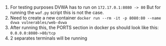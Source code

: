 1. For testing purposes DVWA has to run on `172.17.0.1:8080 -> 80` But for running the `waf.py` script this is not the case.
2. Need to create a new container `docker run --rm -it -p 8080:80 --name dvwa vulnerables/web-dvwa`
3. After running this, the PORTS section in docker ps should look like this: `0.0.0.0:8080->80/tcp`
4. 2 separates terminals will be running 
